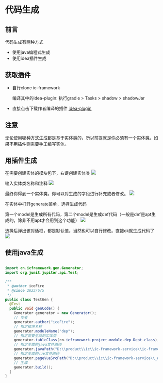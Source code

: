 # 代码生成

## 前言

代码生成有两种方式

- 使用java编程式生成
- 使用idea插件生成

## 获取插件

- 自行clone ic-framework

  编译其中的idea-plugin: 执行gradle > Tasks > shadow > shadowJar

- 直接点击下载作者编译的插件 [idea-plugin](/public/idea-plugin-1.0-SNAPSHOT-all.jar)


## 注意
无论使用哪种方式生成都是基于实体类的，所以前提就是你必须有一个实体类。如果不用插件则需要手工编写实体。


## 用插件生成

在需要创建实体的模块包下，右键创建实体类
![](/public/imgs/gen_module.png)
>
输入实体类名称和注释
![](/public/imgs/gen_module_d.png)
>
最终你得到一个实体类。你可以对生成的字段进行补充或者修改。
![](/public/imgs/gen_java_entity.png)
>
在实体中打开generate菜单，选择生成代码

第一个model是生成所有代码，第二个model是生成def代码（一般是def是apt生成的，除非不用apt才会用到这个功能）
![](/public/imgs/gen_detail.png)
>
选择后弹出该对话框，都是默认值，当然也可以自行修改。直接ok就生成代码了
![](/public/imgs/gen_1.png)

## 使用java生成
```java

import cn.icframework.gen.Generator;
import org.junit.jupiter.api.Test;

/**
 * @author iceFire
 * @since 2023/6/5
 */
public class TestGen {
  @Test
  public void genCode() {
    Generator generator = new Generator();
    // 作者
    generator.author("iceFire");
    // 指定模块名称
    generator.moduleName("dep");
    // 指定需要生成的实体类
    generator.tableClass(cn.icframework.project.module.dep.Dept.class);
    // 指定生成的java文件路径
    generator.javaPath("D:\\product\\ic\\ic-framework-service\\ic-framework-project\\src\\main\\java");
    // 指定生成的vue文件路径
    generator.pageVueSrcPath("D:\\product\\ic\\ic-framework-service\\_web\\admin\\src");
    // 生成
    generator.build();
  }
}

```

